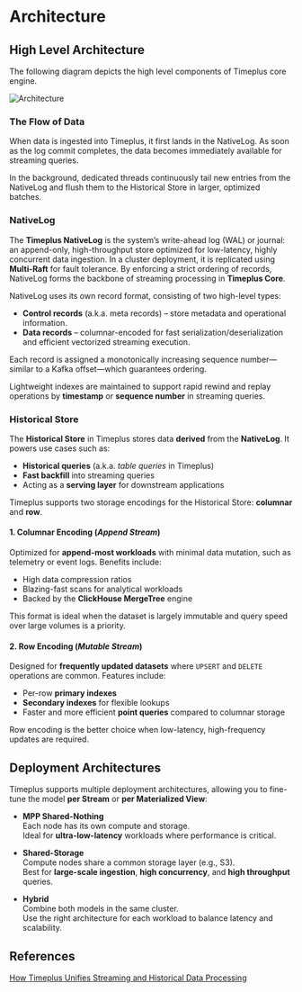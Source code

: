 # Architecture

## High Level Architecture 

The following diagram depicts the high level components of Timeplus core engine.

![Architecture](/img/proton-high-level-arch.gif)

### The Flow of Data

When data is ingested into Timeplus, it first lands in the NativeLog. As soon as the log commit completes, the data becomes immediately available for streaming queries.

In the background, dedicated threads continuously tail new entries from the NativeLog and flush them to the Historical Store in larger, optimized batches.

### NativeLog

The **Timeplus NativeLog** is the system’s write-ahead log (WAL) or journal: an append-only, high-throughput store optimized for low-latency, highly concurrent data ingestion. In a cluster deployment, it is replicated using **Multi-Raft** for fault tolerance. By enforcing a strict ordering of records, NativeLog forms the backbone of streaming processing in **Timeplus Core**.

NativeLog uses its own record format, consisting of two high-level types:

- **Control records** (a.k.a. meta records) – store metadata and operational information.
- **Data records** – columnar-encoded for fast serialization/deserialization and efficient vectorized streaming execution.

Each record is assigned a monotonically increasing sequence number—similar to a Kafka offset—which guarantees ordering.  

Lightweight indexes are maintained to support rapid rewind and replay operations by **timestamp** or **sequence number** in streaming queries.

### Historical Store

The **Historical Store** in Timeplus stores data **derived** from the **NativeLog**. It powers use cases such as:

- **Historical queries** (a.k.a. *table queries* in Timeplus)
- **Fast backfill** into streaming queries
- Acting as a **serving layer** for downstream applications

Timeplus supports two storage encodings for the Historical Store: **columnar** and **row**.

#### 1. Columnar Encoding (*Append Stream*)
Optimized for **append-most workloads** with minimal data mutation, such as telemetry or event logs. Benefits include:

- High data compression ratios  
- Blazing-fast scans for analytical workloads  
- Backed by the **ClickHouse MergeTree** engine  

This format is ideal when the dataset is largely immutable and query speed over large volumes is a priority.

#### 2. Row Encoding (*Mutable Stream*)
Designed for **frequently updated datasets** where `UPSERT` and `DELETE` operations are common. Features include:

- Per-row **primary indexes**
- **Secondary indexes** for flexible lookups
- Faster and more efficient **point queries** compared to columnar storage

Row encoding is the better choice when low-latency, high-frequency updates are required.

## Deployment Architectures

Timeplus supports multiple deployment architectures, allowing you to fine-tune the model **per Stream** or **per Materialized View**:

- **MPP Shared-Nothing**  
  Each node has its own compute and storage.  
  Ideal for **ultra-low-latency** workloads where performance is critical.

- **Shared-Storage**  
  Compute nodes share a common storage layer (e.g., S3).  
  Best for **large-scale ingestion**, **high concurrency**, and **high throughput** queries.

- **Hybrid**  
  Combine both models in the same cluster.  
  Use the right architecture for each workload to balance latency and scalability.

## References

[How Timeplus Unifies Streaming and Historical Data Processing](https://www.timeplus.com/post/unify-streaming-and-historical-data-processing)